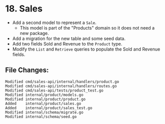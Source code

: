 # 18. Sales

- Add a second model to represent a `Sale`.
  - This model is part of the "Products" domain so it does not need a new package.
- Add a migration for the new table and some seed data.
- Add two fields Sold and Revenue to the `Product` type.
- Modify the `List` and `Retrieve` queries to populate the Sold and Revenue fields.


## File Changes:

```
Modified cmd/sales-api/internal/handlers/product.go
Modified cmd/sales-api/internal/handlers/routes.go
Modified cmd/sales-api/tests/product_test.go
Modified internal/product/models.go
Modified internal/product/product.go
Added    internal/product/sales.go
Added    internal/product/sales_test.go
Modified internal/schema/migrate.go
Modified internal/schema/seed.go
```